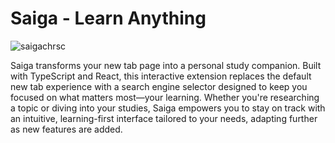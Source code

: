 # Saiga - Learn Anything
![saigachrsc](https://github.com/user-attachments/assets/6edbb05d-1bd2-48da-9bf0-d0f4fe70970e)

Saiga transforms your new tab page into a personal study companion. Built with TypeScript and React, this interactive extension replaces the default new tab experience with a search engine selector designed to keep you focused on what matters most—your learning. Whether you're researching a topic or diving into your studies, Saiga empowers you to stay on track with an intuitive, learning-first interface tailored to your needs, adapting further as new features are added.


